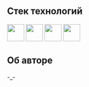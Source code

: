 
## Cтек технологий

<img height="40" src="https://www.python.org/static/community_logos/python-logo-generic.svg">
<img height="40" src="https://static.djangoproject.com/img/logos/django-logo-negative.svg" >
<img height="40" src="https://seeklogo.com/images/P/postgresql-logo-6DBC096ED4-seeklogo.com.png">
<img height="40" src="https://upload.wikimedia.org/wikipedia/commons/4/4e/Docker_%28container_engine%29_logo.svg">

## Об авторе

-_-
 
